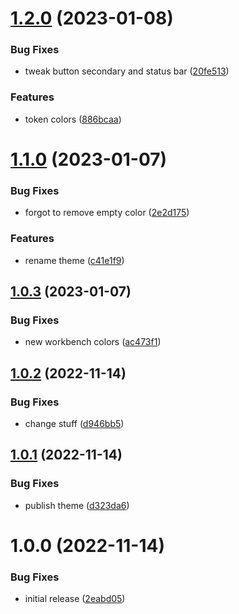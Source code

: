 # [1.2.0](https://github.com/vberlier/mostly-black/compare/v1.1.0...v1.2.0) (2023-01-08)


### Bug Fixes

* tweak button secondary and status bar ([20fe513](https://github.com/vberlier/mostly-black/commit/20fe513fd0a64a3f8b2cff9447021f0c5afd4eb0))


### Features

* token colors ([886bcaa](https://github.com/vberlier/mostly-black/commit/886bcaaa5cf0342d3d70efa4ab5e6a188cd616f1))

# [1.1.0](https://github.com/vberlier/mostly-black/compare/v1.0.3...v1.1.0) (2023-01-07)


### Bug Fixes

* forgot to remove empty color ([2e2d175](https://github.com/vberlier/mostly-black/commit/2e2d1756699774f0c04618cb7c9499d7d6cca1a5))


### Features

* rename theme ([c41e1f9](https://github.com/vberlier/mostly-black/commit/c41e1f922f80fcd461ea0b8569148288f896e714))

## [1.0.3](https://github.com/vberlier/mostly-black/compare/v1.0.2...v1.0.3) (2023-01-07)


### Bug Fixes

* new workbench colors ([ac473f1](https://github.com/vberlier/mostly-black/commit/ac473f1b710a03aa10d7cb7fecb9565c75b8284a))

## [1.0.2](https://github.com/vberlier/mostly-black/compare/v1.0.1...v1.0.2) (2022-11-14)


### Bug Fixes

* change stuff ([d946bb5](https://github.com/vberlier/mostly-black/commit/d946bb50b94d8ba61bc37bc5d75fe1daac021f6e))

## [1.0.1](https://github.com/vberlier/mostly-black/compare/v1.0.0...v1.0.1) (2022-11-14)


### Bug Fixes

* publish theme ([d323da6](https://github.com/vberlier/mostly-black/commit/d323da6fe10ff4ac358bd113e76fe8b4ddb71cf5))

# 1.0.0 (2022-11-14)


### Bug Fixes

* initial release ([2eabd05](https://github.com/vberlier/mostly-black/commit/2eabd05fea42748671f97e619d6b897588a69e28))
